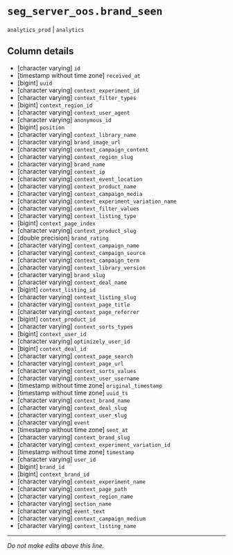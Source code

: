 # `seg_server_oos.brand_seen`
`analytics_prod` | `analytics`

## Column details
* [character varying] `id`
* [timestamp without time zone] `received_at`
* [bigint]    `uuid`
* [character varying] `context_experiment_id`
* [character varying] `context_filter_types`
* [bigint]    `context_region_id`
* [character varying] `context_user_agent`
* [character varying] `anonymous_id`
* [bigint]    `position`
* [character varying] `context_library_name`
* [character varying] `brand_image_url`
* [character varying] `context_campaign_content`
* [character varying] `context_region_slug`
* [character varying] `brand_name`
* [character varying] `context_ip`
* [character varying] `context_event_location`
* [character varying] `context_product_name`
* [character varying] `context_campaign_media`
* [character varying] `context_experiment_variation_name`
* [character varying] `context_filter_values`
* [character varying] `context_listing_type`
* [bigint]    `context_page_index`
* [character varying] `context_product_slug`
* [double precision] `brand_rating`
* [character varying] `context_campaign_name`
* [character varying] `context_campaign_source`
* [character varying] `context_campaign_term`
* [character varying] `context_library_version`
* [character varying] `brand_slug`
* [character varying] `context_deal_name`
* [bigint]    `context_listing_id`
* [character varying] `context_listing_slug`
* [character varying] `context_page_title`
* [character varying] `context_page_referrer`
* [bigint]    `context_product_id`
* [character varying] `context_sorts_types`
* [bigint]    `context_user_id`
* [character varying] `optimizely_user_id`
* [bigint]    `context_deal_id`
* [character varying] `context_page_search`
* [character varying] `context_page_url`
* [character varying] `context_sorts_values`
* [character varying] `context_user_username`
* [timestamp without time zone] `original_timestamp`
* [timestamp without time zone] `uuid_ts`
* [character varying] `context_brand_name`
* [character varying] `context_deal_slug`
* [character varying] `context_user_slug`
* [character varying] `event`
* [timestamp without time zone] `sent_at`
* [character varying] `context_brand_slug`
* [character varying] `context_experiment_variation_id`
* [timestamp without time zone] `timestamp`
* [character varying] `user_id`
* [bigint]    `brand_id`
* [bigint]    `context_brand_id`
* [character varying] `context_experiment_name`
* [character varying] `context_page_path`
* [character varying] `context_region_name`
* [character varying] `section_name`
* [character varying] `event_text`
* [character varying] `context_campaign_medium`
* [character varying] `context_listing_name`

-------------------------------------------------------------------------------
*Do not make edits above this line.*
